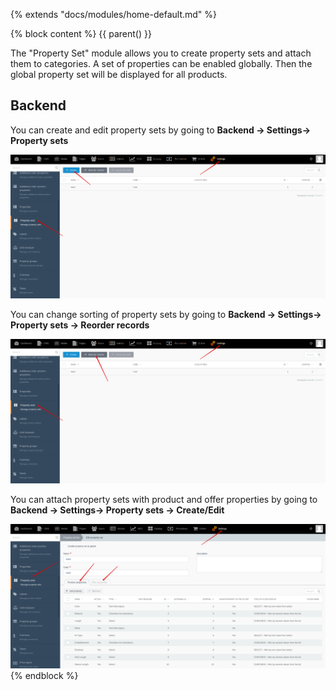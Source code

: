 {% extends "docs/modules/home-default.md" %}

{% block content %}
{{ parent() }}

The "Property Set" module allows you to create property sets and attach them to categories.
A set of properties can be enabled globally.
Then the global property set will be displayed for all products.

## Backend

You can create and edit property sets by going to **Backend -> Settings-> Property sets**

![](./../../assets/images/backend-property-set-1.png)

You can change sorting of property sets by going to **Backend -> Settings-> Property sets -> Reorder records**

![](./../../assets/images/backend-property-set-2.png)

You can attach property sets with product and offer properties by going to **Backend -> Settings-> Property sets -> Create/Edit**

![](./../../assets/images/backend-property-set-3.png)
{% endblock %}